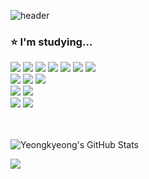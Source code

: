![header](https://capsule-render.vercel.app/api?type=waving&color=0:ffefcb,4600:b9e4ff,80:b9d8ff,100:daccff&height=200&section=header&text=Na%Yeongkyeong&fontSize=50&&fontAlignY=40)

<div>
<h3> ⭐ I'm studying...</h3>
<img src="https://img.shields.io/badge/Python-3776AB?style=flat-square&logo=Python&logoColor=white"/>
<img src="https://img.shields.io/badge/JavaScript-F7DF1E?style=flat-square&logo=javascript&logoColor=grey"/>
<img src="https://img.shields.io/badge/TypeScript-3178C6?style=flat-square&logo=typescript&logoColor=white"/>
<img src="https://img.shields.io/badge/C-A8B9CC?style=flat-square&logo=c&logoColor=white"/>
<img src="https://img.shields.io/badge/C++-00599C?style=flat-square&logo=cplusplus&logoColor=white"/>
<img src="https://img.shields.io/badge/HTML5-E34F26?style=flat-square&logo=html5&logoColor=white"/>
<img src="https://img.shields.io/badge/CSS3-1572B6?style=flat-square&logo=css3&logoColor=white"/>
<br>
<img src="https://img.shields.io/badge/Node.js-339933?style=flat-square&logo=node.js&logoColor=white"/>
<img src="https://img.shields.io/badge/ts--node-3178C6?style=flat-square&logo=ts-node&logoColor=white"/>
<img src="https://img.shields.io/badge/Django-092E20?style=flat-square&logo=django&logoColor=white"/>
<br>
<img src="https://img.shields.io/badge/MySQL-4479A1?style=flat-square&logo=mysql&logoColor=white"/>
<img src="https://img.shields.io/badge/PostgreSQL-4169E1?style=flat-square&logo=postgresql&logoColor=white"/>
<br>
<img src="https://img.shields.io/badge/Git-F05032?style=flat-square&logo=git&logoColor=white"/>
<img src="https://img.shields.io/badge/AWS-232F3E?style=flat-square&logo=amazonaws&logoColor=white"/>

<br><br>
![Yeongkyeong's GitHub Stats](https://github-readme-stats.vercel.app/api?username=na-yk&show_icons=true&theme=solarized-light)

<img src="https://capsule-render.vercel.app/api?type=waving&color=0:ffefcb,4600:b9e4ff,80:b9d8ff,100:daccff&height=150&section=footer" />

</div>
